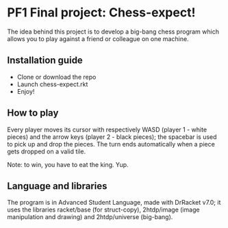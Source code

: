 # PF1 Final project: Chess-expect!

The idea behind this project is to develop a big-bang chess program which allows you to play against
a friend or colleague on one machine.


## Installation guide

  * Clone or download the repo
  * Launch chess-expect.rkt
  * Enjoy!


## How to play

Every player moves its cursor with respectively WASD (player 1 - white pieces) and the arrow keys 
(player 2 - black pieces); the spacebar is used to pick up and drop the pieces. The turn ends automatically 
when a piece gets dropped on a valid tile.

Note: to win, you have to eat the king. Yup.

## Language and libraries

The program is in Advanced Student Language, made with DrRacket v7.0; it uses the libraries racket/base
(for struct-copy), 2htdp/image (image manipulation and drawing) and 2htdp/universe (big-bang).
